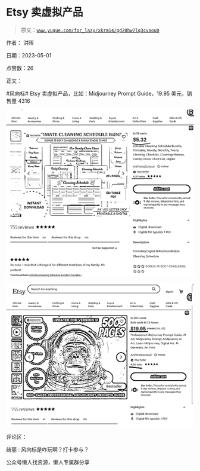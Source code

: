 # Etsy 卖虚拟产品

> 原文：[`www.yuque.com/for_lazy/xkrm14/gd20hw7lq3cvaou0`](https://www.yuque.com/for_lazy/xkrm14/gd20hw7lq3cvaou0)

作者： 洪晖

日期：2023-05-01

点赞数：26

正文：

#风向标# Etsy 卖虚拟产品，比如：Midjourney Prompt Guide，19.95 美元，销售量 4316

![](img/d6e11e095d47c2008344ba3beea93ab0.png)

![](img/aee12f388c5378b93a73d93286ff1890.png)

评论区：

绮丽 : 风向标是咋玩啊？打卡参与？

公众号懒人找资源，懒人专属群分享

